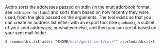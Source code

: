 Addrs sorts the addresses passed on stdin (in the mutt addrbook format, see
`addrspec-to-tabs`) and sorts them based on how recently they were used, from
the glob passed on the arguments.  The tool exists so that you can create an
address list either with an export tool (like `goobook`), a subset of your sent
addresses, or whatever else, and then you can sort it based on your sent mail
folder.

``` bash
$ <someaddrs.txt addrs "$HOME/mail/gmail.sent/cur/*" >sortedaddrs.txt
```
